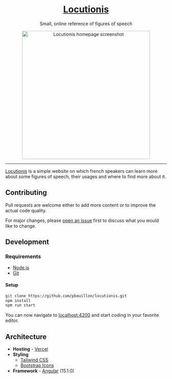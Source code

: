 <h1 align="center">
  <a href="https://locutionis.vercel.app/">Locutionis</a>
</h1>

<p align="center">
    Small, online reference of figures of speech
</p>

<div align="center">
  <img
    alt="Locutionis homepage screenshot"
    src="https://user-images.githubusercontent.com/22640284/158055918-2573173e-8eac-440f-ad5b-8fcd111f6224.png"
    style="height: 400px;"/>
</div>

<hr />

[Locutionis](https://locutionis.vercel.app/) is a simple website on which french speakers can learn more about some figures of speech, their usages and where to find more about it.

## Contributing

Pull requests are welcome either to add more content or to improve the actual code quality.

For major changes, please [open an issue](https://github.com/pBouillon/locutionis/issues/new) first to discuss what you would like to change.

## Development

### Requirements

- [Node.js](https://nodejs.org/en/)
- [Git](https://git-scm.com/)

#### Setup

```bash
git clone https://github.com/pbouillon/locutionis.git
npm install
npm run start
```

You can now navigate to [localhost:4200](http://localhost:4200/) and start coding in your favorite editor.

## Architecture

- **Hosting** - [Vercel](https://vercel.com/)
- **Styling**
  - [Tailwind CSS](https://tailwindcss.com/)
  - [Bootstrap Icons](https://icons.getbootstrap.com/)
- **Framework** - [Angular](https://angular.io/) (15.1.0)
